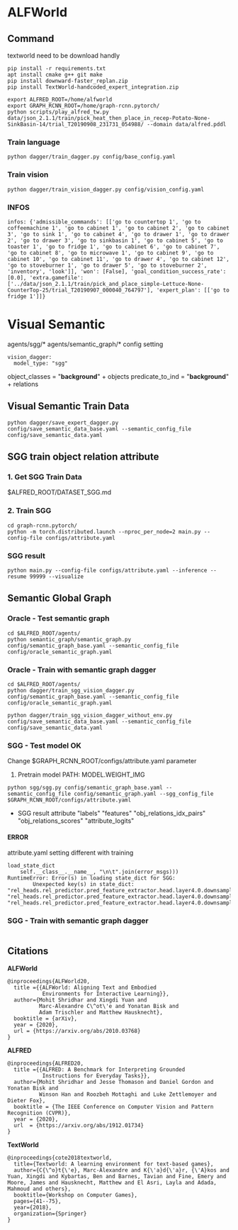 # ALFWorld

## Command
textworld need to be download handly
```
pip install -r requirements.txt
apt install cmake g++ git make
pip install downward-faster_replan.zip
pip install TextWorld-handcoded_expert_integration.zip

export ALFRED_ROOT=/home/alfworld
export GRAPH_RCNN_ROOT=/home/graph-rcnn.pytorch/
python scripts/play_alfred_tw.py data/json_2.1.1/train/pick_heat_then_place_in_recep-Potato-None-SinkBasin-14/trial_T20190908_231731_054988/ --domain data/alfred.pddl
```

### Train language
```
python dagger/train_dagger.py config/base_config.yaml
```

### Train vision
```
python dagger/train_vision_dagger.py config/vision_config.yaml
```

### INFOS
```
infos: {'admissible_commands': [['go to countertop 1', 'go to coffeemachine 1', 'go to cabinet 1', 'go to cabinet 2', 'go to cabinet 3', 'go to sink 1', 'go to cabinet 4', 'go to drawer 1', 'go to drawer 2', 'go to drawer 3', 'go to sinkbasin 1', 'go to cabinet 5', 'go to toaster 1', 'go to fridge 1', 'go to cabinet 6', 'go to cabinet 7', 'go to cabinet 8', 'go to microwave 1', 'go to cabinet 9', 'go to cabinet 10', 'go to cabinet 11', 'go to drawer 4', 'go to cabinet 12', 'go to stoveburner 1', 'go to drawer 5', 'go to stoveburner 2', 'inventory', 'look']], 'won': [False], 'goal_condition_success_rate': [0.0], 'extra.gamefile': ['../data/json_2.1.1/train/pick_and_place_simple-Lettuce-None-CounterTop-25/trial_T20190907_000040_764797'], 'expert_plan': [['go to fridge 1']]}
```

# Visual Semantic
agents/sgg/*
agents/semantic_graph/*
config setting
```
vision_dagger:
  model_type: "sgg"
```
object_classes = "__background__" + objects
predicate_to_ind = "__background__" + relations

## Visual Semantic Train Data
```
python dagger/save_expert_dagger.py config/save_semantic_data_base.yaml --semantic_config_file config/save_semantic_data.yaml
```

## SGG train object relation attribute
### 1. Get SGG Train Data
$ALFRED_ROOT/DATASET_SGG.md

### 2. Train SGG
```
cd graph-rcnn.pytorch/
python -m torch.distributed.launch --nproc_per_node=2 main.py --config-file configs/attribute.yaml
```

### SGG result
```
python main.py --config-file configs/attribute.yaml --inference --resume 99999 --visualize
```

## Semantic Global Graph
### Oracle - Test semantic graph
```
cd $ALFRED_ROOT/agents/
python semantic_graph/semantic_graph.py config/semantic_graph_base.yaml --semantic_config_file config/oracle_semantic_graph.yaml
``` 
### Oracle - Train with semantic graph dagger
```
cd $ALFRED_ROOT/agents/
python dagger/train_sgg_vision_dagger.py config/semantic_graph_base.yaml --semantic_config_file config/oracle_semantic_graph.yaml
```
```
python dagger/train_sgg_vision_dagger_without_env.py config/save_semantic_data_base.yaml --semantic_config_file config/save_semantic_data.yaml
```

### SGG - Test model OK
Change $GRAPH_RCNN_ROOT/configs/attribute.yaml parameter
1. Pretrain model PATH: MODEL.WEIGHT_IMG 

```
python sgg/sgg.py config/semantic_graph_base.yaml --semantic_config_file config/semantic_graph.yaml --sgg_config_file $GRAPH_RCNN_ROOT/configs/attribute.yaml
```
- SGG result attribute
"labels"
"features"
"obj_relations_idx_pairs"
"obj_relations_scores"
"attribute_logits"

#### ERROR
attribute.yaml setting different with training 
```
load_state_dict
    self.__class__.__name__, "\n\t".join(error_msgs)))
RuntimeError: Error(s) in loading state_dict for SGG:
        Unexpected key(s) in state_dict: "rel_heads.rel_predictor.pred_feature_extractor.head.layer4.0.downsample.0.weight", "rel_heads.rel_predictor.pred_feature_extractor.head.layer4.0.downsample.1.weight", "rel_heads.rel_predictor.pred_feature_extractor.head.layer4.0.downsample.1.bias"
```

### SGG - Train with semantic graph dagger


```
```
## Citations

**ALFWorld**
```
@inproceedings{ALFWorld20,
  title ={{ALFWorld: Aligning Text and Embodied
           Environments for Interactive Learning}},
  author={Mohit Shridhar and Xingdi Yuan and
          Marc-Alexandre C\^ot\'e and Yonatan Bisk and
          Adam Trischler and Matthew Hausknecht},
  booktitle = {arXiv},
  year = {2020},
  url = {https://arxiv.org/abs/2010.03768}
}
```  

**ALFRED**
```
@inproceedings{ALFRED20,
  title ={{ALFRED: A Benchmark for Interpreting Grounded
           Instructions for Everyday Tasks}},
  author={Mohit Shridhar and Jesse Thomason and Daniel Gordon and Yonatan Bisk and
          Winson Han and Roozbeh Mottaghi and Luke Zettlemoyer and Dieter Fox},
  booktitle = {The IEEE Conference on Computer Vision and Pattern Recognition (CVPR)},
  year = {2020},
  url  = {https://arxiv.org/abs/1912.01734}
}
```

**TextWorld**
```
@inproceedings{cote2018textworld,
  title={Textworld: A learning environment for text-based games},
  author={C{\^o}t{\'e}, Marc-Alexandre and K{\'a}d{\'a}r, {\'A}kos and Yuan, Xingdi and Kybartas, Ben and Barnes, Tavian and Fine, Emery and Moore, James and Hausknecht, Matthew and El Asri, Layla and Adada, Mahmoud and others},
  booktitle={Workshop on Computer Games},
  pages={41--75},
  year={2018},
  organization={Springer}
}
```
